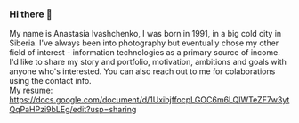 ### Hi there 👋

 My name is Anastasia Ivashchenko, I was born in 1991, in a big cold city
                            in Siberia.
                            I've always been into photography but eventually chose my other field of interest - information technologies as a
                            primary source of income.
                            I'd like to share my story and portfolio, motivation, ambitions and goals with anyone who's
                            interested. You can also
                            reach out to me for colaborations using the contact info. <br>
My resume: https://docs.google.com/document/d/1UxibjffocpLGOC6m6LQlWTeZF7w3ytQqPaHPzi9bLEg/edit?usp=sharing
<!--
**anaiva27/anaiva27** is a ✨ _special_ ✨ repository because its `README.md` (this file) appears on your GitHub profile.

Here are some ideas to get you started:

- 🔭 I’m currently working on ...
- 🌱 I’m currently learning ...
- 👯 I’m looking to collaborate on ...
- 🤔 I’m looking for help with ...
- 💬 Ask me about ...
- 📫 How to reach me: ...
- 😄 Pronouns: ...
- ⚡ Fun fact: ...
-->
